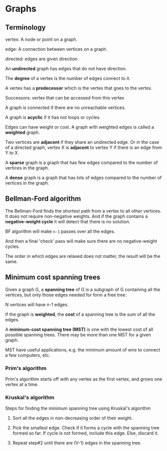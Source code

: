 # Graphs

## Terminology

vertex: A node or point on a graph.

edge: A connection between vertices on a graph.

directed: edges are given direction

An **undirected** graph has edges that do not have direction.

The **degree** of a vertex is the number of edges connect to it.

A vertex has a **predecessor** which is the vertex that goes to the vertex.

Successors: vertex that can be accessed from this vertex

A graph is connected if there are no unreachable vertices.

A graph is **acyclic** if it has not loops or cycles.

Edges can have weight or cost. A graph with weighted edges is called a **weighted** graph.

Two vertices are **adjacent** if they share an undirected edge. Or in the case of a directed graph, vertex X is **adjacent** to vertex Y if there is an edge from Y to X.

A **sparse** graph is a graph that has few edges compared to the number of vertices in the graph.

A **dense** graph is a graph that has lots of edges compared to the number of vertices in the graph.

## Bellman-Ford algorithm

The Bellman-Ford finds the shortest path from a vertex to all other vertices. It does not require non-negative weights. And if the graph contains a **negative-weight cycle** it will detect that there is no solution.

BF algorithm will make `n-1` passes over all the edges.

And then a final 'check' pass will make sure there are no negative-weight cycles.

The order in which edges are relaxed does not matter, the result will be the same.

## Minimum cost spanning trees

Given a graph G, a **spanning tree** of G is a subgraph of G containing all the vertices, but only those edges needed for form a free tree.

N vertices will have n-1 edges.

If the graph is **weighted**, the **cost** of a spanning tree is the sum of all the edges.

A **minimum-cost spanning tree (MST)** is one with the lowest cost of all possible spanning trees. There may be more than one MST for a given graph.

MST have useful applications, e.g. the minimum amount of wire to connect a few computers, etc.

### Prim's algorithm

Prim's algorithm starts off with any vertex as the first vertex, and grows one vertex at a time.

### Kruskal's algorithm

Steps for finding the minimum spanning tree using Kruskal's algorithm

1. Sort all the edges in non-decreasing order of their weight.

2. Pick the smallest edge. Check if it forms a cycle with the spanning tree formed so far. If cycle is not formed, include this edge. Else, discard it.

3. Repeat step#2 until there are (V-1) edges in the spanning tree.
